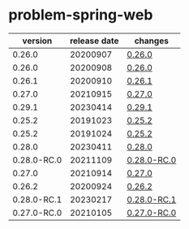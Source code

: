# problem-spring-web	


|version|release date|changes|
|---|---|---|
|0.26.0|20200907|[0.26.0](./0.26.0-20200907.md)|
|0.26.0|20200908|[0.26.0](./0.26.0-20200908.md)|
|0.26.1|20200910|[0.26.1](./0.26.1-20200910.md)|
|0.27.0|20210915|[0.27.0](./0.27.0-20210915.md)|
|0.29.1|20230414|[0.29.1](./0.29.1-20230414.md)|
|0.25.2|20191023|[0.25.2](./0.25.2-20191023.md)|
|0.25.2|20191024|[0.25.2](./0.25.2-20191024.md)|
|0.28.0|20230411|[0.28.0](./0.28.0-20230411.md)|
|0.28.0-RC.0|20211109|[0.28.0-RC.0](./0.28.0-RC.0-20211109.md)|
|0.27.0|20210914|[0.27.0](./0.27.0-20210914.md)|
|0.26.2|20200924|[0.26.2](./0.26.2-20200924.md)|
|0.28.0-RC.1|20230217|[0.28.0-RC.1](./0.28.0-RC.1-20230217.md)|
|0.27.0-RC.0|20210105|[0.27.0-RC.0](./0.27.0-RC.0-20210105.md)|
